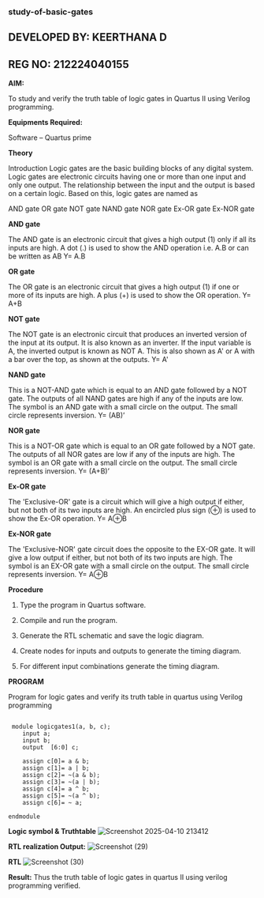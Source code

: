 ### study-of-basic-gates
## DEVELOPED BY: KEERTHANA D
## REG NO: 212224040155

**AIM:** 

 To study and verify the truth table of logic gates in Quartus II using Verilog programming.

**Equipments Required:**

 Software – Quartus prime 

**Theory**

 Introduction Logic gates are the basic building blocks of any digital system. Logic gates are electronic circuits having one or more than one input and only one output. The relationship between the input and 
 the output is based on a certain logic. Based on this, logic gates are named as

AND gate OR gate NOT gate NAND gate NOR gate Ex-OR gate Ex-NOR gate

**AND gate**

 The AND gate is an electronic circuit that gives a high output (1) only if all its inputs are high. A dot (.) is used to show the AND operation i.e. A.B or can be written as AB
 Y= A.B

**OR gate** 

 The OR gate is an electronic circuit that gives a high output (1) if one or more of its inputs are high. A plus (+) is used to show the OR operation.
 Y= A+B

**NOT gate**

 The NOT gate is an electronic circuit that produces an inverted version of the input at its output. It is also known as an inverter. If the input variable is A, the inverted output is known as NOT A. This is 
 also shown as A' or A with a bar over the top, as shown at the outputs.
 Y= A'

**NAND gate**

 This is a NOT-AND gate which is equal to an AND gate followed by a NOT gate. The outputs of all NAND gates are high if any of the inputs are low. The symbol is an AND gate with a small circle on the output. The 
 small circle represents inversion.
 Y= (AB)’

**NOR gate**

 This is a NOT-OR gate which is equal to an OR gate followed by a NOT gate. The outputs of all NOR gates are low if any of the inputs are high. The symbol is an OR gate with a small circle on the output. The 
 small circle represents inversion.
 Y= (A+B)’

**Ex-OR gate**

 The 'Exclusive-OR' gate is a circuit which will give a high output if either, but not both of its two inputs are high. An encircled plus sign (⊕) is used to show the Ex-OR operation.
 Y= A⊕B

**Ex-NOR gate**

 The 'Exclusive-NOR' gate circuit does the opposite to the EX-OR gate. It will give a low output if either, but not both of its two inputs are high. The symbol is an EX-OR gate with a small circle on the output. 
 The small circle represents inversion.
 Y= A⊕B

**Procedure** 

1.	Type the program in Quartus software.

2.	Compile and run the program.

3.	Generate the RTL schematic and save the logic diagram.

4.	Create nodes for inputs and outputs to generate the timing diagram.

5.	For different input combinations generate the timing diagram.


**PROGRAM**

Program for logic gates and verify its truth table in quartus using Verilog programming
```
 
 module logicgates1(a, b, c);
    input a;
    input b;
    output  [6:0] c;

	assign c[0]= a & b;
	assign c[1]= a | b;
	assign c[2]= ~(a & b);
	assign c[3]= ~(a | b);
	assign c[4]= a ^ b;
	assign c[5]= ~(a ^ b);
	assign c[6]= ~ a;

endmodule

```

 
**Logic symbol & Truthtable**
![Screenshot 2025-04-10 213412](https://github.com/user-attachments/assets/a25cc38e-842b-4b54-8843-b4bffacfcf2e)

**RTL realization Output:** 
![Screenshot (29)](https://github.com/user-attachments/assets/c6c02225-ecc2-4bb9-8432-ed0875923a57)


**RTL**
![Screenshot (30)](https://github.com/user-attachments/assets/546ef5b9-31aa-421a-a8a4-e08d35125c3d)


**Result:**
    Thus the truth table of logic gates in quartus II using verilog programming verified.

